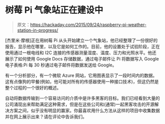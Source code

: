 # 树莓 Pi 气象站正在建设中

> 原文：<https://hackaday.com/2015/09/24/raspberry-pi-weather-station-in-progress/>

[杰里米·摩根]正在用树莓 Pi 从头开始建立一个气象站，他已经整理了一份很好的报告，显示他在哪里，以及它是如何工作的。目前，他的设置处于试验阶段，正在使用通过一根电线和 I2C 连接的传感器测量湿度、温度、压力和光照水平。他还展示了如何使用 Google Docs 存储数据，通过电子邮件让 Pi 将数据写入 Google 电子表格:Pi 每 30 秒通过电子邮件将数据发送给 Google。

有一个分析部分，有一个微软 Azure 网站，它用图表显示了一段时间内的数据。这有点像狗的早餐(例如，他可能对所有的传感器使用一种接口技术)，但这仍然是整个过程的一个很好的概述。

自动将数据传输到一个容易访问的介质中是许多黑客的目标。我们已经看到大量的公司涌现出来帮助满足这种需求，但是在这些公司和(通常)一起黑客攻击的开源解决方案之间，似乎没有明显的赢家。你最喜欢用什么方法从这样的项目中收集数据并在网上展示出来？请在评论中告诉我们。
